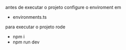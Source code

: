 antes de executar o projeto configure o enviroment em 
 - environments.ts

para executar o projeto rode
 - npm i
 - npm run dev